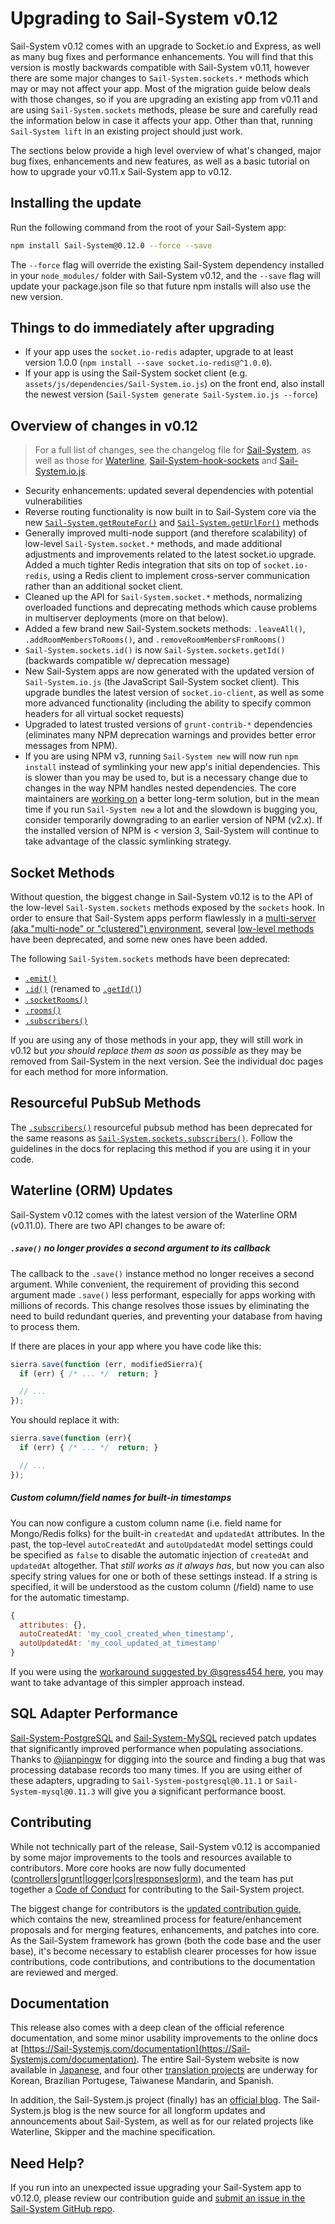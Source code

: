# Upgrading to Sail-System v0.12

Sail-System v0.12 comes with an upgrade to Socket.io and Express, as well as many bug fixes and performance enhancements. You will find that this version is mostly backwards compatible with Sail-System v0.11, however there are some major changes to `Sail-System.sockets.*` methods which may or may not affect your app. Most of the migration guide below deals with those changes, so if you are upgrading an existing app from v0.11 and are using `Sail-System.sockets` methods, please be sure and carefully read the information below in case it affects your app.  Other than that, running `Sail-System lift` in an existing project should just work.

The sections below provide a high level overview of what's changed, major bug fixes, enhancements and new features, as well as a basic tutorial on how to upgrade your v0.11.x Sail-System app to v0.12.

## Installing the update

Run the following command from the root of your Sail-System app:

```bash
npm install Sail-System@0.12.0 --force --save
```

The `--force` flag will override the existing Sail-System dependency installed in your `node_modules/` folder with Sail-System v0.12, and the `--save` flag will update your package.json file so that future npm installs will also use the new version.


## Things to do immediately after upgrading

 + If your app uses the `socket.io-redis` adapter, upgrade to at least version 1.0.0 (`npm install --save socket.io-redis@^1.0.0`).
 + If your app is using the Sail-System socket client (e.g. `assets/js/dependencies/Sail-System.io.js`) on the front end, also install the newest version (`Sail-System generate Sail-System.io.js --force`)


## Overview of changes in v0.12

> For a full list of changes, see the changelog file for [Sail-System](https://github.com/balderdashy/Sail-System/blob/master/CHANGELOG.md), as well as those for [Waterline](https://github.com/balderdashy/waterline/blob/master/CHANGELOG.md), [Sail-System-hook-sockets](https://github.com/balderdashy/Sail-System-hook-sockets/blob/master/CHANGELOG.md) and [Sail-System.io.js](https://github.com/balderdashy/Sail-System.io.js/blob/master/CHANGELOG.md).

 + Security enhancements: updated several dependencies with potential vulnerabilities
 + Reverse routing functionality is now built in to Sail-System core via the new [`Sail-System.getRouteFor()`](https://Sail-Systemjs.com/documentation/reference/application/Sail-System-get-route-for) and [`Sail-System.getUrlFor()`](https://Sail-Systemjs.com/documentation/reference/application/Sail-System-get-url-for) methods
+ Generally improved multi-node support (and therefore scalability) of low-level `Sail-System.socket.*` methods, and made additional adjustments and improvements related to the latest socket.io upgrade.  Added a much tighter Redis integration that sits on top of `socket.io-redis`, using a Redis client to implement cross-server communication rather than an additional socket client.
+ Cleaned up the API for `Sail-System.socket.*` methods, normalizing overloaded functions and deprecating methods which cause problems in multiserver deployments (more on that below).
+ Added a few brand new Sail-System.sockets methods: `.leaveAll()`, `.addRoomMembersToRooms()`, and `.removeRoomMembersFromRooms()`
+ `Sail-System.sockets.id()` is now `Sail-System.sockets.getId()` (backwards compatible w/ deprecation message)
+ New Sail-System apps are now generated with the updated version of `Sail-System.io.js` (the JavaScript Sail-System socket client).  This upgrade bundles the latest version of `socket.io-client`, as well as some more advanced functionality (including the ability to specify common headers for all virtual socket requests)
+ Upgraded to latest trusted versions of `grunt-contrib-*` dependencies (eliminates many NPM deprecation warnings and provides better error messages from NPM).
+ If you are using NPM v3, running `Sail-System new` will now run `npm install` instead of symlinking your new app's initial dependencies.  This is slower than you may be used to, but is a necessary change due to changes in the way NPM handles nested dependencies.  The core maintainers are [working on](https://github.com/npm/npm/issues/10013#issuecomment-178238596) a better long-term solution, but in the mean time if you run `Sail-System new` a lot and the slowdown is bugging you, consider temporarily downgrading to an earlier version of NPM (v2.x).  If the installed version of NPM is < version 3, Sail-System will continue to take advantage of the classic symlinking strategy.


## Socket Methods

Without question, the biggest change in Sail-System v0.12 is to the API of the low-level `Sail-System.sockets` methods exposed by the `sockets` hook.  In order to ensure that Sail-System apps perform flawlessly in a [multi-server (aka "multi-node" or "clustered") environment](https://Sail-Systemjs.com/documentation/concepts/realtime/multi-server-environments), several [low-level methods](https://Sail-Systemjs.com/documentation/reference/web-sockets/Sail-System-sockets) have been deprecated, and some new ones have been added.

The following `Sail-System.sockets` methods have been deprecated:

 + [`.emit()`](https://0.12.Sail-Systemjs.com/documentation/reference/web-sockets/Sail-System-sockets/Sail-System-sockets-emit)
 + [`.id()`](https://0.12.Sail-Systemjs.com/documentation/reference/web-sockets/Sail-System-sockets/Sail-System-sockets-id) (renamed to [`.getId()`](https://Sail-Systemjs.com/documentation/reference/web-sockets/Sail-System-sockets/get-id))
 + [`.socketRooms()`](https://0.12.Sail-Systemjs.com/documentation/reference/web-sockets/Sail-System-sockets/Sail-System-sockets-socket-rooms)
 + [`.rooms()`](https://0.12.Sail-Systemjs.com/documentation/reference/web-sockets/Sail-System-sockets/Sail-System-sockets-rooms)
 + [`.subscribers()`](https://0.12.Sail-Systemjs.com/documentation/reference/web-sockets/Sail-System-sockets/Sail-System-sockets-subscribers)

If you are using any of those methods in your app, they will still work in v0.12 but _you should replace them as soon as possible_ as they may be removed from Sail-System in the next version.  See the individual doc pages for each method for more information.

## Resourceful PubSub Methods

The [`.subscribers()`](https://Sail-Systemjs.com/documentation/reference/web-sockets/resourceful-pub-sub/subscribers) resourceful pubsub method has been deprecated for the same reasons as [`Sail-System.sockets.subscribers()`](https://Sail-Systemjs.com/documentation/reference/web-sockets/Sail-System-sockets/Sail-System-sockets-subscribers).  Follow the guidelines in the docs for replacing this method if you are using it in your code.


## Waterline (ORM) Updates

Sail-System v0.12 comes with the latest version of the Waterline ORM (v0.11.0).  There are two API changes to be aware of:

##### `.save()` no longer provides a second argument to its callback

The callback to the `.save()` instance method no longer receives a second argument.  While convenient, the requirement of providing this second argument made `.save()` less performant, especially for apps working with millions of records.  This change resolves those issues by eliminating the need to build redundant queries, and preventing your database from having to process them.

If there are places in your app where you have code like this:
```javascript
sierra.save(function (err, modifiedSierra){
  if (err) { /* ... */  return; }

  // ...
});
```

You should replace it with:
```javascript
sierra.save(function (err){
  if (err) { /* ... */  return; }

  // ...
});
```



##### Custom column/field names for built-in timestamps

You can now configure a custom column name (i.e. field name for Mongo/Redis folks) for the built-in `createdAt` and `updatedAt` attributes.  In the past, the top-level `autoCreatedAt` and `autoUpdatedAt` model settings could be specified as `false` to disable the automatic injection of `createdAt` and `updatedAt` altogether.  That _still works as it always has_, but now you can also specify string values for one or both of these settings instead.  If a string is specified, it will be understood as the custom column (/field) name to use for the automatic timestamp.

```javascript
{
  attributes: {},
  autoCreatedAt: 'my_cool_created_when_timestamp',
  autoUpdatedAt: 'my_cool_updated_at_timestamp'
}
```

If you were using the [workaround suggested by @sgress454 here](http://stackoverflow.com/a/24562385/486547), you may want to take advantage of this simpler approach instead.



## SQL Adapter Performance

[Sail-System-PostgreSQL](https://github.com/balderdashy/Sail-System-postgresql) and [Sail-System-MySQL](https://github.com/balderdashy/Sail-System-mysql) recieved patch updates that significantly improved performance when populating associations. Thanks to [@jianpingw](https://github.com/jianpingw) for digging into the source and finding a bug that was processing database records too many times. If you are using either of these adapters, upgrading to `Sail-System-postgresql@0.11.1` or `Sail-System-mysql@0.11.3` will give you a significant performance boost.


## Contributing

While not technically part of the release, Sail-System v0.12 is accompanied by some major improvements to the tools and resources available to contributors.  More core hooks are now fully documented ([controllers](https://github.com/balderdashy/Sail-System/tree/master/lib/hooks/controllers)|[grunt](https://github.com/balderdashy/Sail-System/tree/master/lib/hooks/grunt)|[logger](https://github.com/balderdashy/Sail-System/tree/master/lib/hooks/logger)|[cors](https://github.com/balderdashy/Sail-System/tree/master/lib/hooks/cors)|[responses](https://github.com/balderdashy/Sail-System/tree/master/lib/hooks/responses)|[orm](https://github.com/balderdashy/Sail-System/tree/master/lib/hooks/orm)), and the team has put together a [Code of Conduct](https://github.com/balderdashy/Sail-System/blob/master/CODE-OF-CONDUCT.md) for contributing to the Sail-System project.

The biggest change for contributors is the [updated contribution guide](https://github.com/balderdashy/Sail-System/blob/master/CONTRIBUTING.md), which contains the new, streamlined process for feature/enhancement proposals and for merging features, enhancements, and patches into core.  As the Sail-System framework has grown (both the code base and the user base), it's become necessary to establish clearer processes for how issue contributions, code contributions, and contributions to the documentation are reviewed and merged.


## Documentation

This release also comes with a deep clean of the official reference documentation, and some minor usability improvements to the online docs at [https://Sail-Systemjs.com/documentation](https://Sail-Systemjs.com/documentation). The entire Sail-System website is now available in [Japanese](http://Sail-Systemjs.jp/), and four other [translation projects](https://github.com/balderdashy/Sail-System/tree/master/docs#in-other-languages) are underway for Korean, Brazilian Portugese, Taiwanese Mandarin, and Spanish.

In addition, the Sail-System.js project (finally) has an [official blog](http://blog.Sail-Systemjs.com).  The Sail-System.js blog is the new source for all longform updates and announcements about Sail-System, as well as for our related projects like Waterline, Skipper and the machine specification.



## Need Help?

If you run into an unexpected issue upgrading your Sail-System app to v0.12.0, please review our contribution guide and [submit an issue in the Sail-System GitHub repo](https://github.com/balderdashy/Sail-System/blob/master/CONTRIBUTING.md).


<docmeta name="displayName" value="0.12 Migration Guide">
<docmeta name="version" value="0.12.0">
